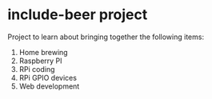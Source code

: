 # include-beer project

Project to learn about bringing together the following items:
1. Home brewing
2. Raspberry PI
3. RPi coding
4. RPi GPIO devices
5. Web development
